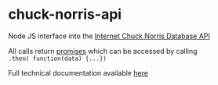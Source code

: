 # chuck-norris-api
Node JS interface into the [Internet Chuck Norris Database API][api-url]

All calls return [promises][promises-url] which can be accessed by calling  
`.then( function(data) {...})`

Full technical documentation available [here][docs-url]

[api-url]: http://www.ICNDb.com/api/
[docs-url]: https://phil-simmons.com/chuck-api-docs/
[promises-url]: https://www.npmjs.com/package/promise
